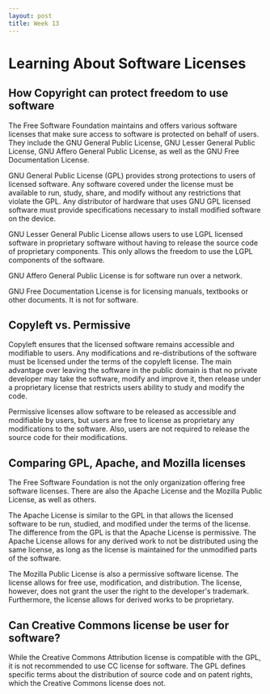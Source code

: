 ```yaml
---
layout: post
title: Week 13
---
```


# Learning About Software Licenses

## How Copyright can protect freedom to use software

The Free Software Foundation maintains and offers various software licenses that make sure access to software is protected on behalf of users. They include the GNU General Public License, GNU Lesser General Public License, GNU Affero General Public License, as well as the GNU Free Documentation License.

GNU General Public License (GPL) provides strong protections to users of licensed software. Any software covered under the license must be available to run, study, share, and modify without any restrictions that violate the GPL. Any distributor of hardware that uses GNU GPL licensed software must provide specifications necessary to install modified software on the device. 

GNU Lesser General Public License allows users to use LGPL licensed software in proprietary software without having to release the source code of proprietary components. This only allows the freedom to use the LGPL components of the software.

GNU Affero General Public License is for software run over a network.

GNU Free Documentation License is for licensing manuals, textbooks or other documents. It is not for software.

## Copyleft vs. Permissive

Copyleft ensures that the licensed software remains accessible and modifiable to users. Any modifications and re-distributions of the software must be licensed under the terms of the copyleft license. The main advantage over leaving the software in the public domain is that no private developer may take the software, modify and improve it, then release under a proprietary license that restricts users ability to study and modify the code.

Permissive licenses allow software to be released as accessible and modifiable by users, but users are free to license as proprietary any modifications to the software. Also, users are not required to release the source code for their modifications.

## Comparing GPL, Apache, and Mozilla licenses

The Free Software Foundation is not the only organization offering free software licenses. There are also the Apache License and the Mozilla Public License, as well as others. 

The Apache License is similar to the GPL in that allows the licensed software to be run, studied, and modified under the terms of the license. The difference from the GPL is that the Apache License is permissive. The Apache License allows for any derived work to not be distributed using the same license, as long as the license is maintained for the unmodified parts of the software.

The Mozilla Public License is also a permissive software license. The license allows for free use, modification, and distribution. The license, however, does not grant the user the right to the developer's trademark. Furthermore, the license allows for derived works to be proprietary. 

## Can Creative Commons license be user for software?

While the Creative Commons Attribution license is compatible with the GPL, it is not recommended to use CC license for software. The GPL defines specific terms about the distribution of source code and on patent rights, which the Creative Commons license does not.
